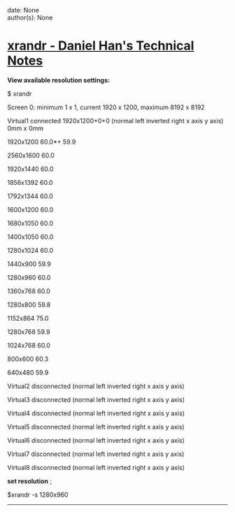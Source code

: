 
date: None  
author(s): None  

# [xrandr - Daniel Han's Technical Notes](https://sites.google.com/site/xiangyangsite/home/technical-tips/linux-unix/common-tips/xrandr)

**View available resolution settings:**

$ xrandr 

Screen 0: minimum 1 x 1, current 1920 x 1200, maximum 8192 x 8192

Virtual1 connected 1920x1200+0+0 (normal left inverted right x axis y axis) 0mm x 0mm

1920x1200 60.0*+ 59.9 

2560x1600 60.0 

1920x1440 60.0 

1856x1392 60.0 

1792x1344 60.0 

1600x1200 60.0 

1680x1050 60.0 

1400x1050 60.0 

1280x1024 60.0 

1440x900 59.9 

1280x960 60.0 

1360x768 60.0 

1280x800 59.8 

1152x864 75.0 

1280x768 59.9 

1024x768 60.0 

800x600 60.3 

640x480 59.9 

Virtual2 disconnected (normal left inverted right x axis y axis)

Virtual3 disconnected (normal left inverted right x axis y axis)

Virtual4 disconnected (normal left inverted right x axis y axis)

Virtual5 disconnected (normal left inverted right x axis y axis)

Virtual6 disconnected (normal left inverted right x axis y axis)

Virtual7 disconnected (normal left inverted right x axis y axis)

Virtual8 disconnected (normal left inverted right x axis y axis)

 **set resolution** ;

$xrandr -s 1280x960  
  
---

